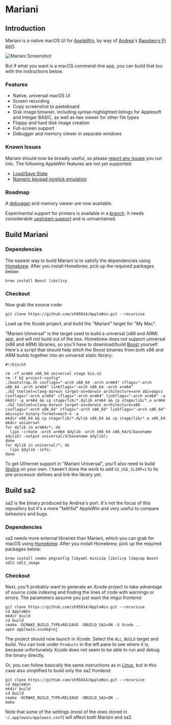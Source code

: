 # Mariani

## Introduction

Mariani is a native macOS UI for [AppleWin](https://github.com/AppleWin/AppleWin), by way of [Andrea](https://github.com/audetto)'s [Raspberry Pi port](https://github.com/audetto/AppleWin).

![Mariani Screenshot](https://github.com/sh95014/AppleWin/assets/95387068/d8e090d2-6e86-4a87-872d-5d588c3e47de)

But if what you want is a macOS command-line app, you can build that too with the instructions below.

### Features

- Native, universal macOS UI
- Screen recording
- Copy screenshot to pasteboard
- Disk image browser, including syntax-highlighted listings for Applesoft and Integer BASIC, as well as hex viewer for other file types
- Floppy and hard disk image creation
- Full-screen support
- Debugger and memory viewer in separate windows

### Known Issues

Mariani should now be broadly useful, so please [report any issues](https://github.com/sh95014/AppleWin/issues) you run into. The following AppleWin features are not yet supported:

- [Load/Save State](https://github.com/sh95014/AppleWin/issues/13)
- [Numeric keypad joystick emulation](https://github.com/sh95014/AppleWin/issues/10)

### Roadmap

A [debugger](/source/frontends/mariani/debugger/README.md) and memory viewer are now available.

Experimental support for printers is available in a [branch](https://github.com/sh95014/AppleWin/tree/printer-support). It needs considerable [upstream support](https://github.com/AppleWin/AppleWin/issues/1026) and is unmaintained.

## Build Mariani

### Dependencies

The easiest way to build Mariani is to satisfy the dependencies using [Homebrew](https://brew.sh). After you install Homebrew, pick up the required packages below:

```
brew install Boost libslirp
```

### Checkout

Now grab the source code:

```
git clone https://github.com/sh95014/AppleWin.git --recursive
```

Load up the Xcode project, and build the "Mariani" target for "My Mac".

"Mariani Universal" is the target used to build a universal (x86 and ARM) app, and will *not* build out of the box. Homebrew does not support universal (x86 and ARM) libraries, so you'll have to download/build [Boost](https://www.boost.org/users/download/) yourself. Here's a script that should help stitch the Boost binaries from both x86 and ARM builds together into an universal static library:

```
#!/bin/sh

rm -rf arm64 x86_64 universal stage bin.v2
rm -f b2 project-config*
./bootstrap.sh cxxflags="-arch x86_64 -arch arm64" cflags="-arch x86_64 -arch arm64" linkflags="-arch x86_64 -arch arm64"
./b2 toolset=clang-darwin target-os=darwin architecture=arm abi=aapcs cxxflags="-arch arm64" cflags="-arch arm64" linkflags="-arch arm64" -a
mkdir -p arm64 && cp stage/lib/*.dylib arm64 && cp stage/lib/*.a arm64
./b2 toolset=clang-darwin target-os=darwin architecture=x86 cxxflags="-arch x86_64" cflags="-arch x86_64" linkflags="-arch x86_64" abi=sysv binary-format=mach-o -a
mkdir x86_64 && cp stage/lib/*.dylib x86_64 && cp stage/lib/*.a x86_64
mkdir universal
for dylib in arm64/*; do 
  lipo -create -arch arm64 $dylib -arch x86_64 x86_64/$(basename $dylib) -output universal/$(basename $dylib); 
done
for dylib in universal/*; do
  lipo $dylib -info;
done
```

To get Uthernet support in "Mariani Universal", you'll also need to build [libslirp](https://gitlab.freedesktop.org/slirp/libslirp) on your own. I haven't done the work to add `U2_USE_SLIRP=1` to its pre-processor defines and link the library yet.

## Build sa2

sa2 is the binary produced by Andrea's port. It's not the focus of this repository but it's a more "faithful" AppleWin and very useful to compare behaviors and bugs.

### Dependencies

sa2 needs more external libraries than Mariani, which you can grab for macOS using [Homebrew](https://brew.sh). After you install Homebrew, pick up the required packages below:

```
brew install cmake pkgconfig libyaml minizip libslirp libpcap Boost sdl2 sdl2_image
```

### Checkout

Next, you'll probably want to generate an Xcode project to take advantage of source code indexing and finding the lines of code with warnings or errors. The parameters assume you just want the imgui frontend:

```
git clone https://github.com/sh95014/AppleWin.git --recursive
cd AppleWin
mkdir build
cd build
cmake -DCMAKE_BUILD_TYPE=RELEASE -DBUILD_SA2=ON -G Xcode ..
open applewin.xcodeproj
```

The project should now launch in Xcode. Select the `ALL_BUILD` target and build. You can look under `Products` in the left pane to see where it is, because unfortunately Xcode does not seem to be able to run and debug the binary directly.

Or, you can follow basically the same instructions as in [Linux](linux.md), but in this case also simplified to build only the sa2 frontend:

```
git clone https://github.com/sh95014/AppleWin.git --recursive
cd AppleWin
mkdir build
cd build
cmake -DCMAKE_BUILD_TYPE=RELEASE -DBUILD_SA2=ON ..
make
```

Note that some of the settings (most of the ones stored in `~/.applewin/applewin.conf`) will affect both Mariani and sa2.
